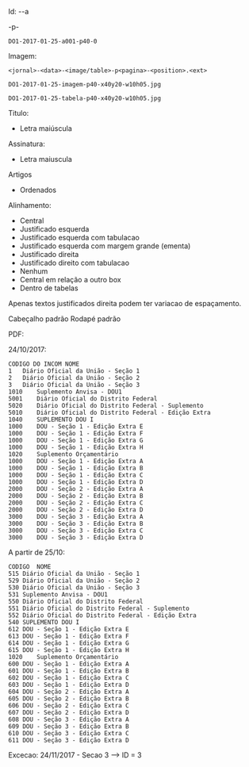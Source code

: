 Id:
    <jornal>-<data>-a<article>-p<pagina>-<posicao>
    
    DO1-2017-01-25-a001-p40-0

Imagem:

    <jornal>-<data>-<image/table>-p<pagina>-<position>.<ext>

    DO1-2017-01-25-imagem-p40-x40y20-w10h05.jpg
    
    DO1-2017-01-25-tabela-p40-x40y20-w10h05.jpg


Titulo:
- Letra maiúscula

Assinatura: 
- Letra maiuscula

Artigos
- Ordenados

Alinhamento:
- Central
- Justificado esquerda
- Justificado esquerda com tabulacao
- Justificado esquerda com margem grande (ementa)
- Justificado direita
- Justificado direito com tabulacao
- Nenhum
- Central em relação a outro box
- Dentro de tabelas

Apenas textos justificados direita podem ter variacao de espaçamento.

Cabeçalho padrão
Rodapé padrão



PDF:

24/10/2017:

    CODIGO DO INCOM	NOME
    1	Diário Oficial da União - Seção 1
    2	Diário Oficial da União - Seção 2
    3	Diário Oficial da União - Seção 3
    1010	Suplemento Anvisa - DOU1
    5001	Diário Oficial do Distrito Federal
    5020	Diário Oficial do Distrito Federal - Suplemento
    5010	Diário Oficial do Distrito Federal - Edição Extra
    1040	SUPLEMENTO DOU I
    1000	DOU - Seção 1 - Edição Extra E
    1000	DOU - Seção 1 - Edição Extra F
    1000	DOU - Seção 1 - Edição Extra G
    1000	DOU - Seção 1 - Edição Extra H
    1020	Suplemento Orçamentário
    1000	DOU - Seção 1 - Edição Extra A
    1000	DOU - Seção 1 - Edição Extra B
    1000	DOU - Seção 1 - Edição Extra C
    1000	DOU - Seção 1 - Edição Extra D
    2000	DOU - Seção 2 - Edição Extra A
    2000	DOU - Seção 2 - Edição Extra B
    2000	DOU - Seção 2 - Edição Extra C
    2000	DOU - Seção 2 - Edição Extra D
    3000	DOU - Seção 3 - Edição Extra A
    3000	DOU - Seção 3 - Edição Extra B
    3000	DOU - Seção 3 - Edição Extra C
    3000	DOU - Seção 3 - Edição Extra D

A partir de 25/10:

    CODIGO	NOME
    515	Diário Oficial da União - Seção 1
    529	Diário Oficial da União - Seção 2
    530	Diário Oficial da União - Seção 3
    531	Suplemento Anvisa - DOU1
    550	Diário Oficial do Distrito Federal
    551	Diário Oficial do Distrito Federal - Suplemento
    552	Diário Oficial do Distrito Federal - Edição Extra
    540	SUPLEMENTO DOU I
    612	DOU - Seção 1 - Edição Extra E
    613	DOU - Seção 1 - Edição Extra F
    614	DOU - Seção 1 - Edição Extra G
    615	DOU - Seção 1 - Edição Extra H
    1020	Suplemento Orçamentário
    600	DOU - Seção 1 - Edição Extra A
    601	DOU - Seção 1 - Edição Extra B
    602	DOU - Seção 1 - Edição Extra C
    603	DOU - Seção 1 - Edição Extra D
    604	DOU - Seção 2 - Edição Extra A
    605	DOU - Seção 2 - Edição Extra B
    606	DOU - Seção 2 - Edição Extra C
    607	DOU - Seção 2 - Edição Extra D
    608	DOU - Seção 3 - Edição Extra A
    609	DOU - Seção 3 - Edição Extra B
    610	DOU - Seção 3 - Edição Extra C
    611	DOU - Seção 3 - Edição Extra D

Excecao: 24/11/2017 - Secao 3 --> ID = 3

